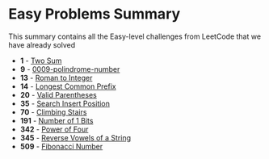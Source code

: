 # Easy Problems Summary

This summary contains all the Easy-level challenges from LeetCode that we have already solved

- **1** - [Two Sum](solutions/0001-two-sum/solution.py)
- **9** - [0009-polindrome-number](solutions/0009-polindrome-number/solution.py)
- **13** - [Roman to Integer](solutions/0013-roman-to-integer/solution.py)
- **14** - [Longest Common Prefix](solutions/0014-longest-common-prefix/solution.py)
- **20** - [Valid Parentheses](solutions/0020-valid-parentheses/solution.ts)
- **35** - [Search Insert Position](solutions/0035-search-insert-position/solution.ts)
- **70** - [Climbing Stairs](solutions/0070-climbing-stairs/solution.py)
- **191** - [Number of 1 Bits](solutions/0191-number-of-1-bits/solution.ts)
- **342** - [Power of Four](solutions/0342-power-of-four/solution.ts)
- **345** - [Reverse Vowels of a String](solutions/0345-reverse-vowels-of-a-string/solution.py)
- **509** - [Fibonacci Number](solutions/0509-fibonacci-number/solution.py)
